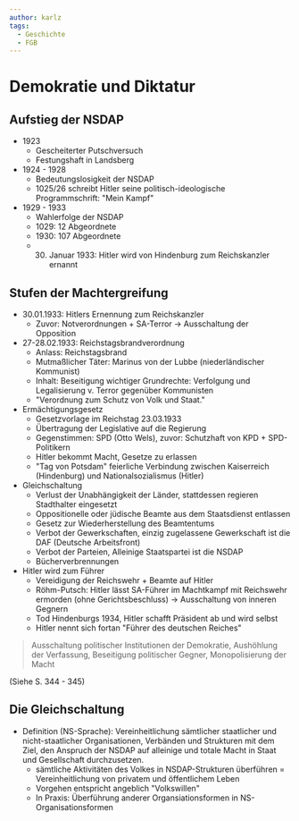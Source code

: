 ```yaml
---
author: karlz
tags:
  - Geschichte
  - FGB
---
```


# Demokratie und Diktatur

## Aufstieg der NSDAP

- 1923
	- Gescheiterter Putschversuch
	- Festungshaft in Landsberg
- 1924 - 1928
	- Bedeutungslosigkeit der NSDAP
	- 1025/26 schreibt Hitler seine politisch-ideologische Programmschrift: "Mein Kampf"
- 1929 - 1933
	- Wahlerfolge der NSDAP
	- 1029: 12 Abgeordnete
	- 1930: 107 Abgeordnete
	- 30. Januar 1933: Hitler wird von Hindenburg zum Reichskanzler ernannt
	  
## Stufen der Machtergreifung

- 30.01.1933: Hitlers Ernennung zum Reichskanzler
	- Zuvor: Notverordnungen + SA-Terror -> Ausschaltung der Opposition
- 27-28.02.1933: Reichstagsbrandverordnung
	- Anlass: Reichstagsbrand
	- Mutmaßlicher Täter: Marinus von der Lubbe (niederländischer Kommunist)
	- Inhalt: Beseitigung wichtiger Grundrechte: Verfolgung und Legalisierung v. Terror gegenüber Kommunisten
	- "Verordnung zum Schutz von Volk und Staat."
- Ermächtigungsgesetz
	- Gesetzvorlage im Reichstag 23.03.1933
	- Übertragung der Legislative auf die Regierung
	- Gegenstimmen: SPD (Otto Wels), zuvor: Schutzhaft von KPD + SPD-Politikern
	- Hitler bekommt Macht, Gesetze zu erlassen
	- "Tag von Potsdam" feierliche Verbindung zwischen Kaiserreich (Hindenburg) und Nationalsozialismus (Hitler)
- Gleichschaltung
	- Verlust der Unabhängigkeit der Länder, stattdessen regieren Stadthalter eingesetzt
	- Oppositionelle oder jüdische Beamte aus dem Staatsdienst entlassen
	- Gesetz zur Wiederherstellung des Beamtentums
	- Verbot der Gewerkschaften, einzig zugelassene Gewerkschaft ist die DAF (Deutsche Arbeitsfront)
	- Verbot der Parteien, Alleinige Staatspartei ist die NSDAP
	- Bücherverbrennungen
- Hitler wird zum Führer
	- Vereidigung der Reichswehr + Beamte auf Hitler
	- Röhm-Putsch: Hitler lässt SA-Führer im Machtkampf mit Reichswehr ermorden (ohne Gerichtsbeschluss) -> Ausschaltung von inneren Gegnern
	- Tod Hindenburgs 1934, Hitler schafft Präsident ab und wird selbst
	- Hitler nennt sich fortan "Führer des deutschen Reiches"

> Ausschaltung politischer Institutionen der Demokratie, Aushöhlung der Verfassung, Beseitigung politischer Gegner, Monopolisierung der Macht

(Siehe S. 344 - 345)

## Die Gleichschaltung

- Definition (NS-Sprache): Vereinheitlichung sämtlicher staatlicher und nicht-staatlicher Organisationen, Verbänden und Strukturen mit dem Ziel, den Anspruch der NSDAP auf alleinige und totale Macht in Staat und Gesellschaft durchzusetzen.
	- sämtliche Aktivitäten des Volkes in NSDAP-Strukturen überführen = Vereinheitlichung von privatem und öffentlichem Leben
	- Vorgehen entspricht angeblich "Volkswillen"
	- In Praxis: Überführung anderer Organsiationsformen in NS-Organisationsformen
